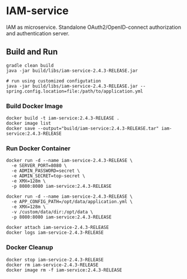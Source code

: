 # IAM-service
IAM as microservice. Standalone OAuth2/OpenID-connect authorization and authentication server. 

## Build and Run
```
gradle clean build
java -jar build/libs/iam-service-2.4.3-RELEASE.jar

# run using customized configutation
java -jar build/libs/iam-service-2.4.3-RELEASE.jar --spring.config.location=file:/path/to/application.yml
```

### Build Docker Image 
```
docker build -t iam-service:2.4.3-RELEASE .
docker image list
docker save --output="build/iam-service:2.4.3-RELEASE.tar" iam-service:2.4.3-RELEASE
```

### Run Docker Container
```
docker run -d --name iam-service-2.4.3-RELEASE \
  -e SERVER_PORT=8080 \
  -e ADMIN_PASSWORD=secret \
  -e ADMIN_SECRET=top-secret \
  -e XMX=128m \
  -p 8080:8080 iam-service:2.4.3-RELEASE

docker run -d --name iam-service-2.4.3-RELEASE \
  -e APP_CONFIG_PATH=/opt/data/application.yml \
  -e XMX=128m \
  -v /custom/data/dir:/opt/data \
  -p 8080:8080 iam-service:2.4.3-RELEASE

docker attach iam-service-2.4.3-RELEASE
docker logs iam-service-2.4.3-RELEASE
```
### Docker Cleanup 
```
docker stop iam-service-2.4.3-RELEASE
docker rm iam-service-2.4.3-RELEASE
docker image rm -f iam-service:2.4.3-RELEASE
```